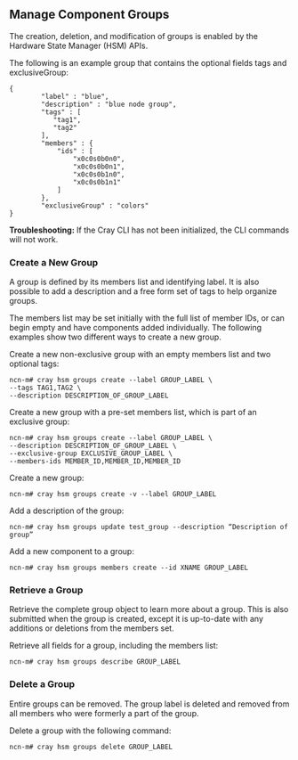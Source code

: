 ## Manage Component Groups

The creation, deletion, and modification of groups is enabled by the Hardware State Manager \(HSM\) APIs.

The following is an example group that contains the optional fields tags and exclusiveGroup:

```screen
{
        "label" : "blue",
        "description" : "blue node group",
        "tags" : [
           "tag1",
           "tag2"
        ],
        "members" : {
            "ids" : [
                "x0c0s0b0n0",
                "x0c0s0b0n1",
                "x0c0s0b1n0",
                "x0c0s0b1n1"
            ]
        },
        "exclusiveGroup" : "colors"
}
```

**Troubleshooting:** If the Cray CLI has not been initialized, the CLI commands will not work. 

### Create a New Group

A group is defined by its members list and identifying label. It is also possible to add a description and a free form set of tags to help organize groups.

The members list may be set initially with the full list of member IDs, or can begin empty and have components added individually. The following examples show two different ways to create a new group.

Create a new non-exclusive group with an empty members list and two optional tags:

```screen
ncn-m# cray hsm groups create --label GROUP_LABEL \
--tags TAG1,TAG2 \
--description DESCRIPTION_OF_GROUP_LABEL
```

Create a new group with a pre-set members list, which is part of an exclusive group:

```screen
ncn-m# cray hsm groups create --label GROUP_LABEL \
--description DESCRIPTION_OF_GROUP_LABEL \
--exclusive-group EXCLUSIVE_GROUP_LABEL \
--members-ids MEMBER_ID,MEMBER_ID,MEMBER_ID
```

Create a new group:

```screen
ncn-m# cray hsm groups create -v --label GROUP_LABEL
```

Add a description of the group:

```screen
ncn-m# cray hsm groups update test_group --description “Description of group”
```

Add a new component to a group:

```screen
ncn-m# cray hsm groups members create --id XNAME GROUP_LABEL
```

### Retrieve a Group

Retrieve the complete group object to learn more about a group. This is also submitted when the group is created, except it is up-to-date with any additions or deletions from the members set.

Retrieve all fields for a group, including the members list:

```screen
ncn-m# cray hsm groups describe GROUP_LABEL
```

### Delete a Group

Entire groups can be removed. The group label is deleted and removed from all members who were formerly a part of the group.

Delete a group with the following command:

```screen
ncn-m# cray hsm groups delete GROUP_LABEL
```




